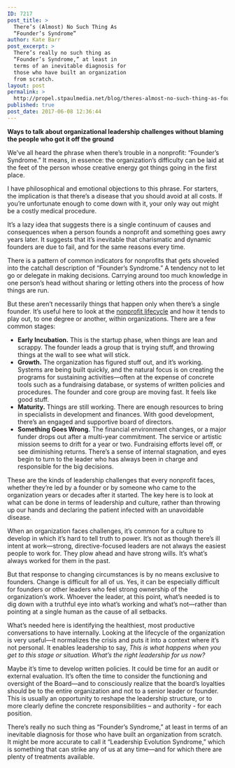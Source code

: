 ```yaml
---
ID: 7217
post_title: >
  There’s (Almost) No Such Thing As
  “Founder’s Syndrome”
author: Kate Barr
post_excerpt: >
  There’s really no such thing as
  “Founder’s Syndrome,” at least in
  terms of an inevitable diagnosis for
  those who have built an organization
  from scratch.
layout: post
permalink: >
  http://propel.stpaulmedia.net/blog/theres-almost-no-such-thing-as-founders-syndrome/
published: true
post_date: 2017-06-08 12:36:44
---
```

<strong>Ways to talk about organizational leadership challenges without blaming the people who got it off the ground</strong>

We’ve all heard the phrase when there’s trouble in a nonprofit: “Founder’s Syndrome.” It means, in essence: the organization’s difficulty can be laid at the feet of the person whose creative energy got things going in the first place.

I have philosophical and emotional objections to this phrase. For starters, the implication is that there’s a disease that you should avoid at all costs. If you’re unfortunate enough to come down with it, your only way out might be a costly medical procedure.

It’s a lazy idea that suggests there is a single continuum of causes and consequences when a person founds a nonprofit and something goes awry years later. It suggests that it’s inevitable that charismatic and dynamic founders are due to fail, and for the same reasons every time.

There is a pattern of common indicators for nonprofits that gets shoveled into the catchall description of “Founder’s Syndrome.” A tendency not to let go or delegate in making decisions. Carrying around too much knowledge in one person’s head without sharing or letting others into the process of how things are run.

But these aren’t necessarily things that happen only when there’s a single founder. It’s useful here to look at the <a href="https://www.501commons.org/engage/volunteer-resources/info/nonprofit-life-cycle" target="_blank" rel="noopener">nonprofit lifecycle</a> and how it tends to play out, to one degree or another, within organizations. There are a few common stages:
<ul>
 	<li><strong>Early Incubation.</strong> This is the startup phase, when things are lean and scrappy. The founder leads a group that is trying stuff, and throwing things at the wall to see what will stick.</li>
 	<li><strong>Growth.</strong> The organization has figured stuff out, and it’s working. Systems are being built quickly, and the natural focus is on creating the programs for sustaining activities—often at the expense of concrete tools such as a fundraising database, or systems of written policies and procedures. The founder and core group are moving fast. It feels like good stuff.</li>
 	<li><strong>Maturity.</strong> Things are still working. There are enough resources to bring in specialists in development and finances. With good development, there’s an engaged and supportive board of directors.</li>
 	<li><strong>Something Goes Wrong.</strong> The financial environment changes, or a major funder drops out after a multi-year commitment. The service or artistic mission seems to drift for a year or two. Fundraising efforts level off, or see diminishing returns. There’s a sense of internal stagnation, and eyes begin to turn to the leader who has always been in charge and responsible for the big decisions.</li>
</ul>
These are the kinds of leadership challenges that every nonprofit faces, whether they’re led by a founder or by someone who came to the organization years or decades after it started. The key here is to look at what can be done in terms of leadership and culture, rather than throwing up our hands and declaring the patient infected with an unavoidable disease.

When an organization faces challenges, it’s common for a culture to develop in which it’s hard to tell truth to power. It’s not as though there’s ill intent at work—strong, directive-focused leaders are not always the easiest people to work for. They plow ahead and have strong wills. It’s what’s always worked for them in the past.

But that response to changing circumstances is by no means exclusive to founders. Change is difficult for all of us. Yes, it can be especially difficult for founders or other leaders who feel strong ownership of the organization’s work. Whoever the leader, at this point, what’s needed is to dig down with a truthful eye into what’s working and what’s not—rather than pointing at a single human as the cause of all setbacks.

What’s needed here is identifying the healthiest, most productive conversations to have internally. Looking at the lifecycle of the organization is very useful—it normalizes the crisis and puts it into a context where it’s not personal. It enables leadership to say,<em> This is what happens when you get to this stage or situation. What’s the right leadership for us now?</em>

Maybe it’s time to develop written policies. It could be time for an audit or external evaluation. It’s often the time to consider the functioning and oversight of the Board—and to consciously realize that the board’s loyalties should be to the entire organization and not to a senior leader or founder. This is usually an opportunity to reshape the leadership structure, or to more clearly define the concrete responsibilities – and authority - for each position.

There’s really no such thing as “Founder’s Syndrome,” at least in terms of an inevitable diagnosis for those who have built an organization from scratch. It might be more accurate to call it “Leadership Evolution Syndrome,” which is something that can strike any of us at any time—and for which there are plenty of treatments available.